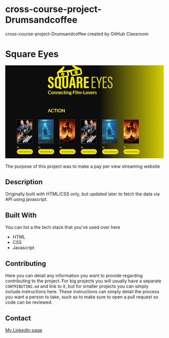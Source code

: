 # cross-course-project-Drumsandcoffee
cross-course-project-Drumsandcoffee created by GitHub Classroom
# Square Eyes

![image](https://github.com/Noroff-FEU-Assignments/cross-course-project-Drumsandcoffee/blob/0871e656826b8198872b93a978729cc1c4d0f984/images/squareeyesScreenshot.png)

The purpose of this project was to make a pay per view streaming website

## Description

Originally built with HTML/CSS only, but updated later to fetch the data via API using javascript.



## Built With

You can list a the tech stack that you've used over here

- HTML
- CSS
- Javascript



## Contributing

Here you can detail any information you want to provide regarding contributing to the project. For big projects you will usually have a separate `CONTRIBUTING.md` and link to it, but for smaller projects you can simply include instructions here. These instructions can simply detail the process you want a person to take, such as to make sure to open a pull request so code can be reviewed.

## Contact



[My LinkedIn page](https://www.linkedin.com/in/tomas-myklebust-0a969334/)

